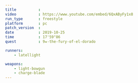 ```yaml
---
title          :
video          : https://www.youtube.com/embed/6QxAByFy1x8
run_type       : freestyle
platform       : pc
patch_version  :
date           : 2019-10-25
time           : 17'59"86
quest          : 9★-the-fury-of-el-dorado

runners:
    - latellight

weapons:
    - light-bowgun
    - charge-blade
---
```

